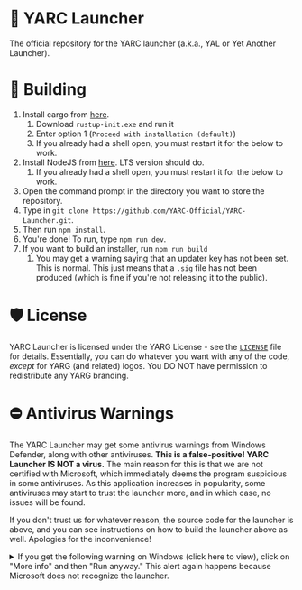 # 🚀 YARC Launcher

The official repository for the YARC launcher (a.k.a., YAL or Yet Another Launcher).

# 🔨 Building

1. Install cargo from [here](https://www.rust-lang.org/tools/install).
	1. Download `rustup-init.exe` and run it
	2. Enter option 1 (`Proceed with installation (default)`)
	3. If you already had a shell open, you must restart it for the below to work.
2. Install NodeJS from [here](https://nodejs.org/). LTS version should do.
	1. If you already had a shell open, you must restart it for the below to work.
3. Open the command prompt in the directory you want to store the repository.
4. Type in `git clone https://github.com/YARC-Official/YARC-Launcher.git`.
5. Then run `npm install`.
6. You're done! To run, type `npm run dev`.
7. If you want to build an installer, run `npm run build`
	1. You may get a warning saying that an updater key has not been set. This is normal. This just means that a `.sig` file has not been produced (which is fine if you're not releasing it to the public). 

# 🛡️ License

YARC Launcher is licensed under the YARG License - see the [`LICENSE`](../master/LICENSE) file for details. Essentially, you can do whatever you want with any of the code, *except* for YARG (and related) logos. You DO NOT have permission to redistribute any YARG branding.

# ⛔ Antivirus Warnings

The YARC Launcher may get some antivirus warnings from Windows Defender, along with other antiviruses. **This is a false-positive! YARC Launcher IS NOT a virus.** The main reason for this is that we are not certified with Microsoft, which immediately deems the program suspicious in some antiviruses. As this application increases in popularity, some antiviruses may start to trust the launcher more, and in which case, no issues will be found.

If you don't trust us for whatever reason, the source code for the launcher is above, and you can see instructions on how to build the launcher above as well. Apologies for the inconvenience!


<details>
	<summary>If you get the following warning on Windows (click here to view), click on "More info" and then "Run anyway." This alert again happens because Microsoft does not recognize the launcher.</summary>
	
![image](https://github.com/YARC-Official/YARC-Launcher/assets/29520859/196d02ec-1bcf-4a78-a6b6-258fbbf1dab0)
</details>
